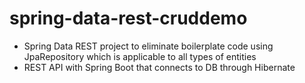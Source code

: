 # spring-data-rest-cruddemo
- Spring Data REST project to eliminate boilerplate code using JpaRepository which is applicable to all types of entities   
- REST API with Spring Boot that connects to DB through Hibernate

